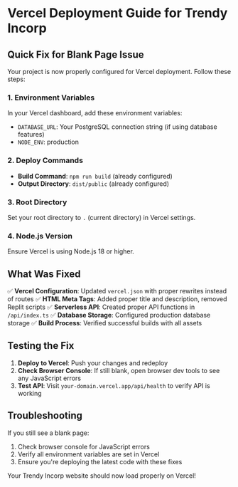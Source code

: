 # Vercel Deployment Guide for Trendy Incorp

## Quick Fix for Blank Page Issue

Your project is now properly configured for Vercel deployment. Follow these steps:

### 1. Environment Variables
In your Vercel dashboard, add these environment variables:
- `DATABASE_URL`: Your PostgreSQL connection string (if using database features)
- `NODE_ENV`: production

### 2. Deploy Commands
- **Build Command**: `npm run build` (already configured)
- **Output Directory**: `dist/public` (already configured)

### 3. Root Directory
Set your root directory to `.` (current directory) in Vercel settings.

### 4. Node.js Version
Ensure Vercel is using Node.js 18 or higher.

## What Was Fixed

✅ **Vercel Configuration**: Updated `vercel.json` with proper rewrites instead of routes
✅ **HTML Meta Tags**: Added proper title and description, removed Replit scripts
✅ **Serverless API**: Created proper API functions in `/api/index.ts`
✅ **Database Storage**: Configured production database storage
✅ **Build Process**: Verified successful builds with all assets

## Testing the Fix

1. **Deploy to Vercel**: Push your changes and redeploy
2. **Check Browser Console**: If still blank, open browser dev tools to see any JavaScript errors
3. **Test API**: Visit `your-domain.vercel.app/api/health` to verify API is working

## Troubleshooting

If you still see a blank page:
1. Check browser console for JavaScript errors
2. Verify all environment variables are set in Vercel
3. Ensure you're deploying the latest code with these fixes

Your Trendy Incorp website should now load properly on Vercel!